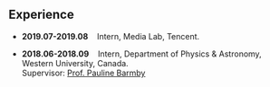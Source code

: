 ## Experience

* **2019.07-2019.08** &nbsp;&nbsp; Intern, Media Lab, Tencent.

* **2018.06-2018.09** &nbsp;&nbsp; Intern, Department of Physics & Astronomy, Western University, Canada.  
Supervisor: [Prof. Pauline Barmby](https://physics.uwo.ca/people/faculty_web_pages/barmby.html)
